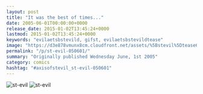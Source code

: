 ```yaml
---
layout: post
title: "It was the best of times..."
date: 2005-06-01T00:00:00+0000
release_date: 2015-01-02T13:45:24+0000
lastmod: 2015-01-02T13:45:24+0000
keywords: "evilaetsbstevild, gifst, evilaetsbstevildtease"
image: "https://d3e878vmunx8cm.cloudfront.net/assets/%5Bstevil%5Dtease6-01-05.gif"
permalink: "/p/st-evil-050601/"
summary: "Originally published Wednesday June, 1st 2005"
category: comics
hashtag: "#axisofstevil_st-evil-050601"
---
```


![st-evil](https://d3e878vmunx8cm.cloudfront.net/assets/%5Bstevil%5Dtease6-01-05.gif)
![st-evil](https://d3e878vmunx8cm.cloudfront.net/assets/%5Bstevil%5D06-01-05.gif)
